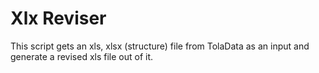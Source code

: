 # Xlx Reviser 

This script gets an xls, xlsx (structure) file from TolaData as an input and generate a revised xls file out of it.
